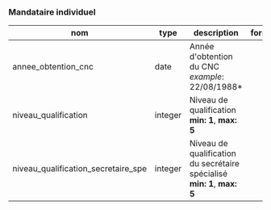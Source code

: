 ### Mandataire individuel

|nom|type|description|format|enum|
|-|-|-|-|-|
|annee_obtention_cnc|date|Année d'obtention du CNC *example*: 22/08/1988*|||
|niveau_qualification|integer|Niveau de qualification<br>**min: 1**, **max: 5**|||
|niveau_qualification_secretaire_spe|integer|Niveau de qualification du secrétaire spécialisé<br>**min: 1**, **max: 5**|||
